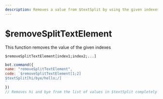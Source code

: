```yaml
---
description: Removes a value from $textSplit by using the given indexes
---
```


# $removeSplitTextElement

This function removes the value of the given indexes

```text
$removeSplitTextElement[index1;index2;...]
```

```javascript
bot.command({
name: "removeSplitTextElement",
code: `$removeSplitTextElement[1;2]
$textSplit[hi/bye/hello;/]
`
})
// Removes hi and bye from the list of values in $textSplit completely

```

